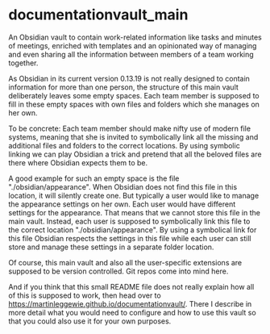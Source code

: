 # documentationvault_main

An Obsidian vault to contain work-related information like tasks and minutes of meetings, enriched with templates and an opinionated way of managing and even sharing all the information between members of a team working together.

As Obsidian in its current version 0.13.19 is not really designed to contain information for more than one person, the structure of this main vault deliberately leaves some empty spaces. Each team member is supposed to fill in these empty spaces with own files and folders which she manages on her own.

To be concrete: Each team member should make nifty use of modern file systems, meaning that she is invited to symbolically link all the missing and additional files and folders to the correct locations. By using symbolic linking we can play Obsidian a trick and pretend that all the beloved files are there where Obsidian expects them to be.

A good example for such an empty space is the file "./obsidian/appearance". When Obsidian does not find this file in this location, it will silently create one. But typically a user would like to manage the appearance settings on her own. Each user would have different settings for the appearance. That means that we cannot store this file in the main vault. Instead, each user is supposed to symbolically link this file to the correct location "./obsidian/appearance". By using a symbolical link for this file Obsidian respects the settings in this file while each user can still store and manage these settings in a separate folder location.

Of course, this main vault and also all the user-specific extensions are supposed to be version controlled. Git repos come into mind here.

And if you think that this small README file does not really explain how all of this is supposed to work, then head over to <https://martinleggewie.github.io/documentationvault/>.
There I describe in more detail what you would need to configure and how to use this vault so that you could also use it for your own purposes.
